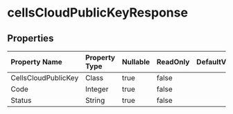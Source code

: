# **cellsCloudPublicKeyResponse**

 

## **Properties**

| Property Name | Property Type | Nullable |  ReadOnly | DefaultValue | Description | 
| :- | :- | :- |:- |  :- | :- |
|CellsCloudPublicKey|Class|true|false |  ||
|Code|Integer|true|false |  ||
|Status|String|true|false |  ||

